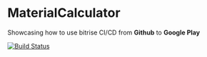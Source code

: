 # MaterialCalculator

Showcasing how to use bitrise CI/CD from **Github** to **Google Play**

[![Build Status](https://app.bitrise.io/app/44088274-08e9-4a3d-825e-4eac2db65820/status.svg?token=tIpyD2vvY-P_6LTdBp4Ygg&branch=master)](https://app.bitrise.io/app/44088274-08e9-4a3d-825e-4eac2db65820)
